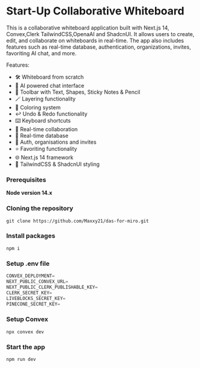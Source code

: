 # Start-Up Collaborative Whiteboard 



This is a collaborative whiteboard application built with Next.js 14, Convex,Clerk TailwindCSS,OpenaAI and ShadcnUI. It allows users to create, edit, and collaborate on whiteboards in real-time. The app also includes features such as real-time database, authentication, organizations, invites,
favoriting AI chat, and more.



Features:

- 🛠️ Whiteboard from scratch
- 🤖 AI powered chat interface
- 🧰 Toolbar with Text, Shapes, Sticky Notes & Pencil
- 🪄 Layering functionality
- 🎨 Coloring system
- ↩️ Undo & Redo functionality
- ⌨️ Keyboard shortcuts
- 🤝 Real-time collaboration
- 💾 Real-time database
- 🔐 Auth, organisations and invites
- ⭐️ Favoriting functionality
- 🌐 Next.js 14 framework
- 💅 TailwindCSS & ShadcnUI styling

### Prerequisites

**Node version 14.x**

### Cloning the repository

```shell
git clone https://github.com/Maxxy21/das-for-miro.git
```

### Install packages

```shell
npm i
```

### Setup .env file


```js
CONVEX_DEPLOYMENT=
NEXT_PUBLIC_CONVEX_URL=
NEXT_PUBLIC_CLERK_PUBLISHABLE_KEY=
CLERK_SECRET_KEY=
LIVEBLOCKS_SECRET_KEY=
PINECONE_SECRET_KEY=
```

### Setup Convex

```shell
npx convex dev

```

### Start the app

```shell
npm run dev
```
